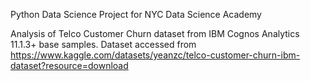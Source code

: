 Python Data Science Project for NYC Data Science Academy

Analysis of Telco Customer Churn dataset from IBM Cognos Analytics 11.1.3+ base samples. Dataset accessed from https://www.kaggle.com/datasets/yeanzc/telco-customer-churn-ibm-dataset?resource=download
